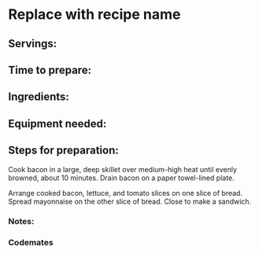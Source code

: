# Replace with recipe name

## Servings: 

## Time to prepare: 

## Ingredients:


## Equipment needed:


## Steps for preparation:
Cook bacon in a large, deep skillet over medium-high heat until evenly browned, about 10 minutes. Drain bacon on a paper towel-lined plate.

Arrange cooked bacon, lettuce, and tomato slices on one slice of bread. Spread mayonnaise on the other slice of bread. Close to make a sandwich.


### Notes:



### Codemates #
